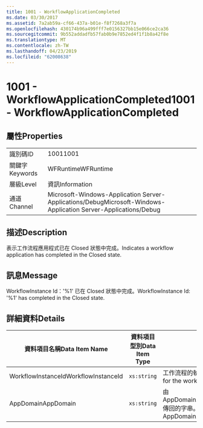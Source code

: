 ```yaml
---
title: 1001 - WorkflowApplicationCompleted
ms.date: 03/30/2017
ms.assetid: 7a2ab59a-cf66-437a-b01e-f8f7268a3f7a
ms.openlocfilehash: 430174b96a499fff7e0156327bb15e066ce2ca36
ms.sourcegitcommit: 9b552addadfb57fab0b9e7852ed4f1f1b8a42f8e
ms.translationtype: MT
ms.contentlocale: zh-TW
ms.lasthandoff: 04/23/2019
ms.locfileid: "62008638"
---
```

# <a name="1001---workflowapplicationcompleted"></a><span data-ttu-id="77cb2-102">1001 - WorkflowApplicationCompleted</span><span class="sxs-lookup"><span data-stu-id="77cb2-102">1001 - WorkflowApplicationCompleted</span></span>
## <a name="properties"></a><span data-ttu-id="77cb2-103">屬性</span><span class="sxs-lookup"><span data-stu-id="77cb2-103">Properties</span></span>  
  
|||  
|-|-|  
|<span data-ttu-id="77cb2-104">識別碼</span><span class="sxs-lookup"><span data-stu-id="77cb2-104">ID</span></span>|<span data-ttu-id="77cb2-105">1001</span><span class="sxs-lookup"><span data-stu-id="77cb2-105">1001</span></span>|  
|<span data-ttu-id="77cb2-106">關鍵字</span><span class="sxs-lookup"><span data-stu-id="77cb2-106">Keywords</span></span>|<span data-ttu-id="77cb2-107">WFRuntime</span><span class="sxs-lookup"><span data-stu-id="77cb2-107">WFRuntime</span></span>|  
|<span data-ttu-id="77cb2-108">層級</span><span class="sxs-lookup"><span data-stu-id="77cb2-108">Level</span></span>|<span data-ttu-id="77cb2-109">資訊</span><span class="sxs-lookup"><span data-stu-id="77cb2-109">Information</span></span>|  
|<span data-ttu-id="77cb2-110">通道</span><span class="sxs-lookup"><span data-stu-id="77cb2-110">Channel</span></span>|<span data-ttu-id="77cb2-111">Microsoft-Windows-Application Server-Applications/Debug</span><span class="sxs-lookup"><span data-stu-id="77cb2-111">Microsoft-Windows-Application Server-Applications/Debug</span></span>|  
  
## <a name="description"></a><span data-ttu-id="77cb2-112">描述</span><span class="sxs-lookup"><span data-stu-id="77cb2-112">Description</span></span>  
 <span data-ttu-id="77cb2-113">表示工作流程應用程式已在 Closed 狀態中完成。</span><span class="sxs-lookup"><span data-stu-id="77cb2-113">Indicates a workflow application has completed in the Closed state.</span></span>  
  
## <a name="message"></a><span data-ttu-id="77cb2-114">訊息</span><span class="sxs-lookup"><span data-stu-id="77cb2-114">Message</span></span>  
 <span data-ttu-id="77cb2-115">WorkflowInstance Id：'%1' 已在 Closed 狀態中完成。</span><span class="sxs-lookup"><span data-stu-id="77cb2-115">WorkflowInstance Id: '%1' has completed in the Closed state.</span></span>  
  
## <a name="details"></a><span data-ttu-id="77cb2-116">詳細資料</span><span class="sxs-lookup"><span data-stu-id="77cb2-116">Details</span></span>  
  
|<span data-ttu-id="77cb2-117">資料項目名稱</span><span class="sxs-lookup"><span data-stu-id="77cb2-117">Data Item Name</span></span>|<span data-ttu-id="77cb2-118">資料項目型別</span><span class="sxs-lookup"><span data-stu-id="77cb2-118">Data Item Type</span></span>|<span data-ttu-id="77cb2-119">描述</span><span class="sxs-lookup"><span data-stu-id="77cb2-119">Description</span></span>|  
|--------------------|--------------------|-----------------|  
|<span data-ttu-id="77cb2-120">WorkflowInstanceId</span><span class="sxs-lookup"><span data-stu-id="77cb2-120">WorkflowInstanceId</span></span>|`xs:string`|<span data-ttu-id="77cb2-121">工作流程的執行個體 ID。</span><span class="sxs-lookup"><span data-stu-id="77cb2-121">The instance id for the workflow</span></span>|  
|<span data-ttu-id="77cb2-122">AppDomain</span><span class="sxs-lookup"><span data-stu-id="77cb2-122">AppDomain</span></span>|`xs:string`|<span data-ttu-id="77cb2-123">由 AppDomain.CurrentDomain.FriendlyName 傳回的字串。</span><span class="sxs-lookup"><span data-stu-id="77cb2-123">The string returned by AppDomain.CurrentDomain.FriendlyName.</span></span>|
